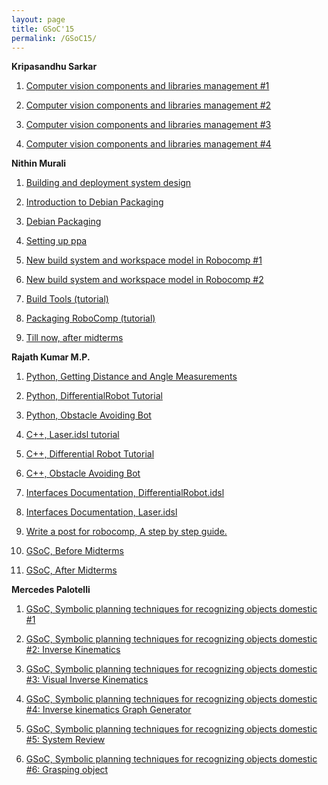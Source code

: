 ```yaml
---
layout: page
title: GSoC'15
permalink: /GSoC15/
---
```


**Kripasandhu Sarkar**

1. [Computer vision components and libraries management #1](http://robocomp.github.io/website/2015/07/02/kripa1/)

2. [Computer vision components and libraries management #2](http://robocomp.github.io/website/2015/07/02/Kripa2/)

3. [Computer vision components and libraries management #3](http://robocomp.github.io/website/2015/08/19/kripasindhu_sarkar_blog_3/)

4. [Computer vision components and libraries management #4](http://robocomp.github.io/website/2015/08/19/kripasindhu_sarkar_blog_4/)


**Nithin Murali**

1. [Building and deployment system design](http://robocomp.github.io/website/2015/05/23/nithin2/)

2. [Introduction to Debian Packaging](http://robocomp.github.io/website/2015/05/23/nithin1/)

3. [Debian Packaging](http://robocomp.github.io/website/2015/06/12/nithin8/)

4. [Setting up ppa](http://robocomp.github.io/website/2015/07/25/nithin10/)

5. [New build system and workspace model in Robocomp #1](http://robocomp.github.io/website/2015/06/20/nithin4/)

6. [New build system and workspace model in Robocomp #2](http://robocomp.github.io/website/2015/06/25/nithin5/)

7. [Build Tools (tutorial)](http://robocomp.github.io/website/2015/06/26/nithin6/)

8. [Packaging RoboComp (tutorial)](http://robocomp.github.io/website/2015/05/23/nithin3/)

9. [ Till now, after midterms](http://robocomp.github.io/website/2015/08/08/nithin9/)

**Rajath Kumar M.P.**

1. [Python, Getting Distance and Angle Measurements](http://robocomp.readthedocs.org/en/latest/code-examples/getting-started/python/Distance-measurement-python/)

2. [Python, DifferentialRobot Tutorial](http://robocomp.readthedocs.org/en/latest/code-examples/getting-started/python/moving-robot-in-a-square-and-circle-python/)

3. [Python, Obstacle Avoiding Bot](http://robocomp.readthedocs.org/en/latest/code-examples/getting-started/python/obstacle-avoiding-bot-python/)

4. [C++, Laser.idsl tutorial](http://robocomp.readthedocs.org/en/latest/code-examples/getting-started/c++/getting-distance-measurement%20-c++/)

5. [C++, Differential Robot Tutorial](http://robocomp.readthedocs.org/en/latest/code-examples/getting-started/c++/mmoving-robot-in-square-and-circle-c++/)

6. [C++, Obstacle Avoiding Bot](http://robocomp.readthedocs.org/en/latest/code-examples/getting-started/c++/obstacle-avoiding-bot-c++/)

7. [Interfaces Documentation, DifferentialRobot.idsl](http://robocomp.readthedocs.org/en/latest/interfaces/DifferentialRobot/)

8. [Interfaces Documentation, Laser.idsl](http://robocomp.readthedocs.org/en/latest/interfaces/Laser/)

9. [Write a post for robocomp, A step by step guide.](http://robocomp.github.io/website/2015/05/23/post_on_webpage/)

10. [GSoC, Before Midterms](http://robocomp.github.io/website/2015/06/25/rajath1/)

11. [GSoC, After Midterms](http://robocomp.github.io/website/2015/08/20/rajath3/)

**Mercedes Palotelli**

1. [GSoC, Symbolic planning techniques for recognizing objects domestic #1](http://robocomp.github.io/website/2015/06/12/mercedes1/)

2. [GSoC, Symbolic planning techniques for recognizing objects domestic #2: Inverse Kinematics](http://robocomp.github.io/website/2015/06/15/mercedes2/)

3. [GSoC, Symbolic planning techniques for recognizing objects domestic #3: Visual Inverse Kinematics](http://robocomp.github.io/website/2015/06/17/mercedes3/)

4. [GSoC, Symbolic planning techniques for recognizing objects domestic #4: Inverse kinematics Graph Generator](http://robocomp.github.io/website/2015/08/13/mercedes4/)

5. [GSoC, Symbolic planning techniques for recognizing objects domestic #5: System Review](http://robocomp.github.io/website/2015/08/16/mercedes5/)

6. [GSoC, Symbolic planning techniques for recognizing objects domestic #6: Grasping object](http://robocomp.github.io/website/2015/08/20/mercedes6/)

